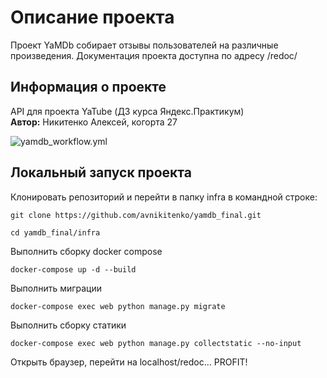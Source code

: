 # Описание проекта
Проект YaMDb собирает отзывы пользователей на различные произведения.
Документация проекта доступна по адресу /redoc/

## Информация о проекте
API для проекта YaTube (ДЗ курса Яндекс.Практикум)  
**Автор:** Никитенко Алексей, когорта 27

![yamdb_workflow.yml](https://github.com/avnikitenko/yamdb_final/actions/workflows/yamdb_workflow.yml/badge.svg)

## Локальный запуск проекта

Клонировать репозиторий и перейти в папку infra в командной строке:

```
git clone https://github.com/avnikitenko/yamdb_final.git
```

```
cd yamdb_final/infra
```

Выполнить сборку docker compose

```
docker-compose up -d --build
```

Выполнить миграции

```
docker-compose exec web python manage.py migrate
```

Выполнить сборку статики

```
docker-compose exec web python manage.py collectstatic --no-input
```

Открыть браузер, перейти на localhost/redoc... PROFIT!